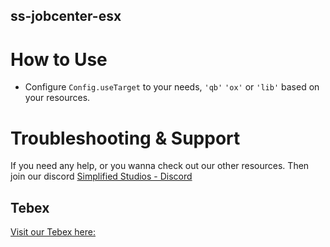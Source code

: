 ## ss-jobcenter-esx

# How to Use
* Configure `Config.useTarget` to your needs, `'qb'` `'ox'` or `'lib'` based on your resources.

# Troubleshooting & Support
If you need any help, or you wanna check out our other resources. Then join our discord
[Simplified Studios - Discord](https://discord.gg/7YHRdV9San)

## Tebex
[Visit our Tebex here:](https://simplified-studios.tebex.io/)
